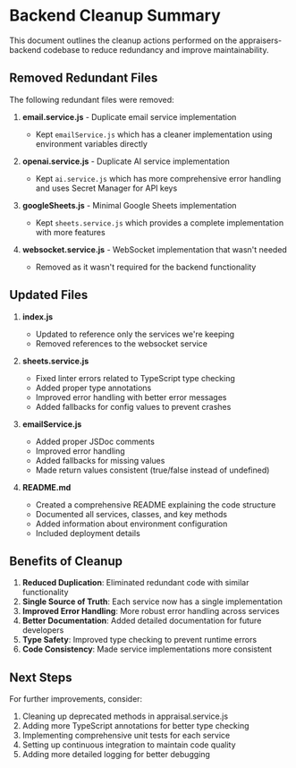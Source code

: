 # Backend Cleanup Summary

This document outlines the cleanup actions performed on the appraisers-backend codebase to reduce redundancy and improve maintainability.

## Removed Redundant Files

The following redundant files were removed:

1. **email.service.js** - Duplicate email service implementation
   - Kept `emailService.js` which has a cleaner implementation using environment variables directly

2. **openai.service.js** - Duplicate AI service implementation
   - Kept `ai.service.js` which has more comprehensive error handling and uses Secret Manager for API keys

3. **googleSheets.js** - Minimal Google Sheets implementation
   - Kept `sheets.service.js` which provides a complete implementation with more features

4. **websocket.service.js** - WebSocket implementation that wasn't needed
   - Removed as it wasn't required for the backend functionality

## Updated Files

1. **index.js**
   - Updated to reference only the services we're keeping
   - Removed references to the websocket service

2. **sheets.service.js**
   - Fixed linter errors related to TypeScript type checking
   - Added proper type annotations
   - Improved error handling with better error messages
   - Added fallbacks for config values to prevent crashes

3. **emailService.js**
   - Added proper JSDoc comments
   - Improved error handling
   - Added fallbacks for missing values
   - Made return values consistent (true/false instead of undefined)

4. **README.md**
   - Created a comprehensive README explaining the code structure
   - Documented all services, classes, and key methods
   - Added information about environment configuration
   - Included deployment details

## Benefits of Cleanup

1. **Reduced Duplication**: Eliminated redundant code with similar functionality
2. **Single Source of Truth**: Each service now has a single implementation
3. **Improved Error Handling**: More robust error handling across services
4. **Better Documentation**: Added detailed documentation for future developers
5. **Type Safety**: Improved type checking to prevent runtime errors
6. **Code Consistency**: Made service implementations more consistent

## Next Steps

For further improvements, consider:

1. Cleaning up deprecated methods in appraisal.service.js
2. Adding more TypeScript annotations for better type checking
3. Implementing comprehensive unit tests for each service
4. Setting up continuous integration to maintain code quality
5. Adding more detailed logging for better debugging 